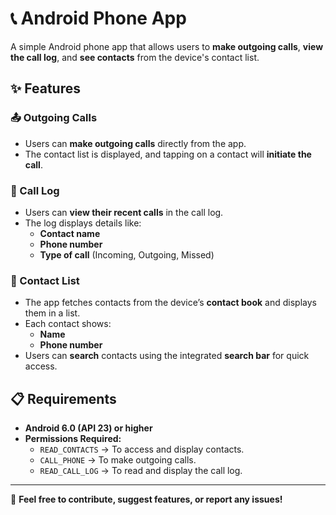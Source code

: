 # 📞 Android Phone App  

A simple Android phone app that allows users to **make outgoing calls**, **view the call log**, and **see contacts** from the device's contact list.  

## ✨ Features  

### 📤 Outgoing Calls  
- Users can **make outgoing calls** directly from the app.  
- The contact list is displayed, and tapping on a contact will **initiate the call**.  

### 📜 Call Log  
- Users can **view their recent calls** in the call log.  
- The log displays details like:  
  - **Contact name**  
  - **Phone number**  
  - **Type of call** (Incoming, Outgoing, Missed)  

### 📇 Contact List  
- The app fetches contacts from the device’s **contact book** and displays them in a list.  
- Each contact shows:  
  - **Name**  
  - **Phone number**  
- Users can **search** contacts using the integrated **search bar** for quick access.  

## 📋 Requirements  

- **Android 6.0 (API 23) or higher**  
- **Permissions Required:**  
  - `READ_CONTACTS` → To access and display contacts.  
  - `CALL_PHONE` → To make outgoing calls.  
  - `READ_CALL_LOG` → To read and display the call log.  

---

🚀 **Feel free to contribute, suggest features, or report any issues!**  
